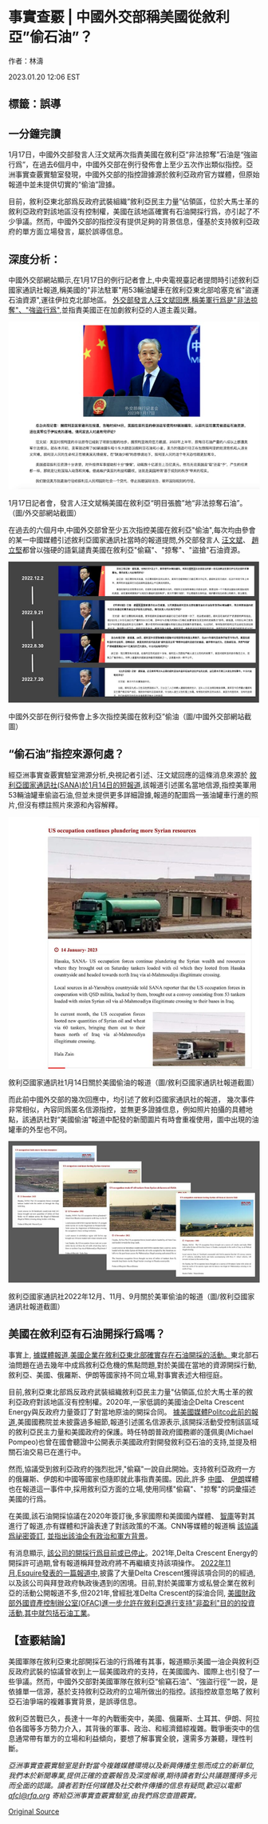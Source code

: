 # 事實查覈 | 中國外交部稱美國從敘利亞”偷石油”？

作者：林濤

2023.01.20 12:06 EST

## 標籤：誤導

## 一分鐘完讀

1月17日，中國外交部發言人汪文斌再次指責美國在敘利亞“非法掠奪”石油是“強盜行爲”，在過去6個月中，中國外交部在例行發佈會上至少五次作出類似指控。亞洲事實查覈實驗室發現，中國外交部的指控證據源於敘利亞政府官方媒體，但原始報道中並未提供切實的“偷油”證據。

目前，敘利亞東北部爲反政府武裝組織”敘利亞民主力量”佔領區，位於大馬士革的敘利亞政府對該地區沒有控制權，美國在該地區確實有石油開採行爲，亦引起了不少爭議。然而，中國外交部的指控沒有提供足夠的背景信息，僅基於支持敘利亞政府的單方面立場發言，屬於誤導信息。

## 深度分析：

中國外交部網站顯示,在1月17日的例行記者會上,中央電視臺記者提問時引述敘利亞國家通訊社報道,稱美國的"非法駐軍"用53輛油罐車在敘利亞東北部哈塞克省"盜運石油資源",運往伊拉克北部地區。 [外交部發言人汪文斌回應,稱美軍行爲是"非法掠奪"、"強盜行爲"](https://www.fmprc.gov.cn/fyrbt_673021/202301/t20230117_11010127.shtml),並指責美國正在加劇敘利亞的人道主義災難。

![1月17日記者會，發言人汪文斌稱美國在敘利亞“明目張膽”地“非法掠奪石油”。（圖/外交部網站截圖）](images/GHUS7EHGVLEZEMZSK6XJL6EGY4.png)

1月17日記者會，發言人汪文斌稱美國在敘利亞“明目張膽”地“非法掠奪石油”。（圖/外交部網站截圖）

在過去的六個月中,中國外交部曾至少五次指控美國在敘利亞"偷油",每次均由參會的某一中國媒體引述敘利亞國家通訊社當時的報道提問,外交部發言人 [汪文斌](https://www.fmprc.gov.cn/web/fyrbt_673021/jzhsl_673025/202209/t20220921_10769226.shtml)、 [趙立堅](https://www.fmprc.gov.cn/web/fyrbt_673021/jzhsl_673025/202212/t20221202_10984381.shtml)都曾以強硬的語氣譴責美國在敘利亞"偷竊"、"掠奪"、"盜搶"石油資源。

![中國外交部在例行發佈會上多次指控美國在敘利亞”偷油（圖/中國外交部網站截圖）](images/M4BFC7U5ZVIW6XQS66D3APZRLY.png)

中國外交部在例行發佈會上多次指控美國在敘利亞”偷油（圖/中國外交部網站截圖）

## “偷石油”指控來源何處？

經亞洲事實查覈實驗室溯源分析,央視記者引述、汪文斌回應的這條消息來源於 [敘利亞國家通訊社(SANA)於1月14日的短報道](https://sana.sy/en/?p=296753),該報道引述匿名當地信源,指控美軍用53輛油罐車偷盜石油,但並未提供更多詳細證據,報道的配圖爲一張油罐車行進的照片,但沒有標註照片來源和內容解釋。

![敘利亞國家通訊社1月14日關於美國偷油的報道（圖/敘利亞國家通訊社報道截圖）](images/H3JA5CPT7C2V6SKQ4CPPJKMWWM.png)

敘利亞國家通訊社1月14日關於美國偷油的報道（圖/敘利亞國家通訊社報道截圖）

而此前中國外交部的幾次回應中，均引述了敘利亞國家通訊社的報道， 幾次事件非常相似，內容同爲匿名信源指控，並無更多證據信息，例如照片拍攝的具體地點，該通訊社對“美國偷油”報道中配發的新聞圖片有時會重複使用，圖中出現的油罐車的外型也不同。

![敘利亞國家通訊社2022年12月、11月、9月關於美軍偷油的報道（圖/敘利亞國家通訊社報道截圖）](images/5GOSEOQ53J4WETLPXP5PAP7BYQ.png)

敘利亞國家通訊社2022年12月、11月、9月關於美軍偷油的報道（圖/敘利亞國家通訊社報道截圖）

## 美國在敘利亞有石油開採行爲嗎？

事實上, [據媒體報道,美國企業在敘利亞東北部確實存在石油開採的活動。](https://www.cnn.com/2020/08/05/politics/syria-secretive-oil-contract-delta-force-ambassador/index.html)東北部石油問題在過去幾年中成爲敘利亞危機的焦點問題,對於美國在當地的資源開採行動,敘利亞、美國、俄羅斯、伊朗等國家持不同立場,對事實表述大相徑庭。

目前,敘利亞東北部爲反政府武裝組織敘利亞民主力量"佔領區,位於大馬士革的敘利亞政府對該地區沒有控制權。2020年,一家低調的美國油企Delta Crescent Energy與反政府力量簽訂了對當地原油的開採合同。 [據美國媒體Politco此前的報道](https://www.politico.com/news/2020/08/03/delta-crescent-energy-syrian-oil-391033),美國國務院並未披露過多細節,報道引述匿名信源表示,該開採活動受控制該區域的敘利亞民主力量和美國政府的保護。時任特朗普政府國務卿的蓬佩奧(Michael Pompeo)也曾在國會聽證中公開表示美國政府對開發敘利亞石油的支持,並提及相關石油交易已在進行中。

然而,協議受到敘利亞政府的強烈批評,"偷竊"一說自此開始。支持敘利亞政府一方的俄羅斯、伊朗和中國等國家也隨即就此事指責美國。因此,許多 [中國](https://news.cgtn.com/news/2022-08-24/BizBeat-Ep-467-Secure-or-steal-U-S-accused-of-stealing-Syrian-oil-1cLoJZoutP2/index.html)、 [伊朗](https://www.tasnimnews.com/en/news/2022/09/10/2772420/us-forces-continue-smuggling-syrian-oil-into-iraq)媒體也在報道這一事件中,採用敘利亞方面的立場,使用同樣"偷竊"、"掠奪"的詞彙描述美國的行爲。

在美國,該石油開採協議在2020年簽訂後,多家國際和美國國內媒體、 [智庫](https://www.washingtoninstitute.org/policy-analysis/delta-crescent-energy-refining-us-stabilization-strategies-northeast-syria)等對其進行了報道,亦有媒體和評論表達了對該政策的不滿。CNN等媒體的報道稱 [該協議爲祕密簽訂](https://www.al-monitor.com/originals/2020/07/us-oil-company-deal-syria-kurds-kobani-turkey-russia-sdc-sdf.html), [並指出該油企有政治和軍方背景](https://www.cnn.com/2020/08/05/politics/syria-secretive-oil-contract-delta-force-ambassador/index.html)。

有消息顯示, [該公司的開採行爲目前或已停止](https://www.al-monitor.com/originals/2021/05/biden-administration-poised-ax-us-oil-companys-waiver-kurdish-led-northeast-syria)。2021年,Delta Crescent Energy的開採許可過期,曾有報道稱拜登政府將不再繼續支持該項操作。 [2022年11月,Esquire發表的一篇報道中,](https://www.esquire.com/news-politics/a41902965/syria-oil-delta-crescent/)披露了大量Delta Crescent獲得該項合同的的經過,以及該公司與拜登政府執政後遇到的困境。目前,對於美國軍方或私營企業在敘利亞的活動公開報道不多,但2021年,曾經批准Delta Crescent的採油合同, [美國財政部外國資產控制辦公室(OFAC)進一步允許在敘利亞進行支持"非盈利"目的的投資活動,其中就包括石油工業](https://www.federalregister.gov/documents/2021/11/26/2021-25802/syrian-sanctions-regulations)。

## 【查覈結論】

美國軍隊在敘利亞東北部開採石油的行爲確有其事，報道顯示美國一油企與敘利亞反政府武裝的協議曾收到上一屆美國政府的支持，在美國國內、國際上也引發了一些爭議。然而，中國外交部對美國軍隊在敘利亞“偷竊石油”、“強盜行徑”一說，是依據單一信源，基於支持敘利亞政府的立場所做出的指控。該指控故意忽略了敘利亞石油爭端的複雜事實背景，是誤導信息。

敘利亞苦戰已久，長達十一年的內戰衝突中，美國、俄羅斯、土耳其、伊朗、阿拉伯各國等多方勢力介入，其背後的軍事、政治、和經濟錯綜複雜。戰爭衝突中的信息通常帶有單方的立場和利益傾向，要想了解事實全貌，還需多方兼聽，理性判斷。

*亞洲事實查覈實驗室是針對當今複雜媒體環境以及新興傳播生態而成立的新單位,我們本於新聞專業,提供正確的查覈報告及深度報導,期待讀者對公共議題獲得多元而全面的認識。讀者若對任何媒體及社交軟件傳播的信息有疑問,歡迎以電郵*   [*afcl@rfa.org*](mailto:afcl@rfa.org)  *寄給亞洲事實查覈實驗室,由我們爲您查證覈實。*



[Original Source](https://www.rfa.org/mandarin/shishi-hecha/hc-01202023120107.html)